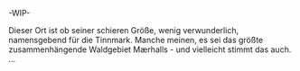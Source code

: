 -WIP-

Dieser Ort ist ob seiner schieren Größe, wenig verwunderlich, namensgebend für die Tinnmark. Manche meinen, es sei das größte zusammenhängende Waldgebiet Mærhalls - und vielleicht stimmt das auch. ... 